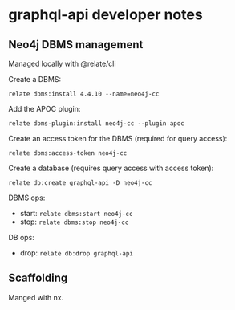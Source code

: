 # graphql-api developer notes

## Neo4j DBMS management

Managed locally with @relate/cli

Create a DBMS:

```
relate dbms:install 4.4.10 --name=neo4j-cc
```

Add the APOC plugin:

```
relate dbms-plugin:install neo4j-cc --plugin apoc
```

Create an access token for the DBMS (required for query access):

```
relate dbms:access-token neo4j-cc
```

Create a database (requires query access with access token):

```
relate db:create graphql-api -D neo4j-cc
```

DBMS ops:

- start: `relate dbms:start neo4j-cc`
- stop: `relate dbms:stop neo4j-cc`

DB ops:

- drop: `relate db:drop graphql-api`

## Scaffolding

Manged with nx.
